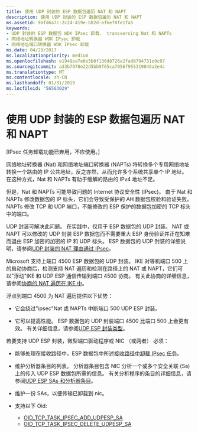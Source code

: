 ```yaml
---
title: 使用 UDP 封装的 ESP 数据包遍历 NAT 和 NAPT
description: 使用 UDP 封装的 ESP 数据包遍历 NAT 和 NAPT
ms.assetid: 9bfd6a7c-2c24-419e-b82d-ef6ef8fe1fa5
keywords:
- UDP 封装的 ESP 数据包 WDK IPsec 卸载、 transversing Nat 和 NAPTs
- 网络地址转换器 WDK IPsec 卸载
- 网络地址端口转换器 WDK IPsec 卸载
ms.date: 04/20/2017
ms.localizationpriority: medium
ms.openlocfilehash: e1948ea7e6e5b0f136d8726a2fad8794731e9c07
ms.sourcegitcommit: a33b7978e22d5bb9f65ca7056f955319049a2e4c
ms.translationtype: MT
ms.contentlocale: zh-CN
ms.lasthandoff: 01/31/2019
ms.locfileid: "56563029"
---
```

# <a name="traversing-nats-and-napts-with-udp-encapsulated-esp-packets"></a>使用 UDP 封装的 ESP 数据包遍历 NAT 和 NAPT

\[IPsec 任务卸载功能已弃用，不应使用。\]




网络地址转换器 (Nat) 和网络地址端口转换器 (NAPTs) 将转换多个专用网络地址转换一个路由的 IP 公共地址，反之亦然，从而允许多个系统共享单个 IP 地址。 在这种方式，Nat 和 NAPTs 有助于缓解的路由的 IPv4 地址不足。

但是，Nat 和 NAPTs 可能导致问题的 Internet 协议安全性 (IPsec)。 由于 Nat 和 NAPTs 修改数据包的 IP 标头，它们会导致受保护的 AH 数据包校验和验证失败。 NAPTs 修改 TCP 和 UDP 端口，不能修改的 ESP 保护的数据包加密的 TCP 标头中的端口。

UDP 封装可解决此问题。 在实践中，仅用于 ESP 数据包的 UDP 封装。 NAT 或 NAPT 可以修改的 UDP 封装 ESP 数据包而不需要重大 ESP 身份验证并正在知难而退由 ESP 加密的加密的 IP 和 UDP 标头。 ESP 数据包的 UDP 封装的详细说明，请参阅[UDP 封装的 NAT 理由通过 IPsec](https://go.microsoft.com/fwlink/p/?linkid=9856)。

Microsoft 支持上端口 4500 ESP 数据包的 UDP 封装。 IKE 对等机端口 500 上的启动协商后，检测支持 NAT 遍历和检测在路径上的 NAT 或 NAPT，它们可以"浮动"IKE 和 UDP ESP 通信传输到端口 4500 协商。 有关此协商的详细信息，请参阅[协商的 NAT 遍历在 IKE 中](https://go.microsoft.com/fwlink/p/?linkid=9857)。

浮点到端口 4500 为 NAT 遍历提供以下优势：

-   它会绕过"ipsec"Nat 或 NAPTs 中断端口 500 UDP ESP 封装。

-   它可以提高性能。 ESP 数据包的 UDP 封装端口 4500 比端口 500 上会更有效。 有关详细信息，请参阅[UDP ESP 封装类型](udp-esp-encapsulation-types.md)。

若要支持 UDP ESP 封装，微型端口驱动程序或 NIC （或两者） 必须：

-   能够处理在接收路径中，ESP 数据包中所述[接收路径中卸载 IPsec 任务](offloading-ipsec-tasks-in-the-receive-path.md)。

-   维护分析器条目的列表。 分析器条目包含 NIC 分析一个或多个安全关联 (Sa) 上的传入 UDP ESP 数据包所需的信息。 有关分析程序的条目的详细信息，请参阅[UDP ESP SAs 和分析器条目](udp-esp-sas-and-parser-entries.md)。

-   维护一份 SAs，以便传输已卸载到 nic。

-   支持以下 Oid:
    -   [OID\_TCP\_TASK\_IPSEC\_ADD\_UDPESP\_SA](https://msdn.microsoft.com/library/windows/hardware/ff569809)
    -   [OID\_TCP\_TASK\_IPSEC\_DELETE\_UDPESP\_SA](https://msdn.microsoft.com/library/windows/hardware/ff569811)

 

 





